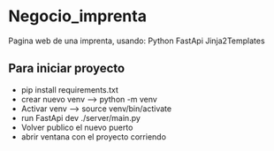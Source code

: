 # Negocio_imprenta
Pagina web de una imprenta, usando: 
Python
FastApi
Jinja2Templates



## Para iniciar proyecto
- pip install requirements.txt
- crear nuevo venv --> python -m venv 
- Activar venv --> source venv/bin/activate 
- run FastApi dev ./server/main.py
- Volver publico el nuevo puerto
- abrir ventana con el proyecto corriendo


